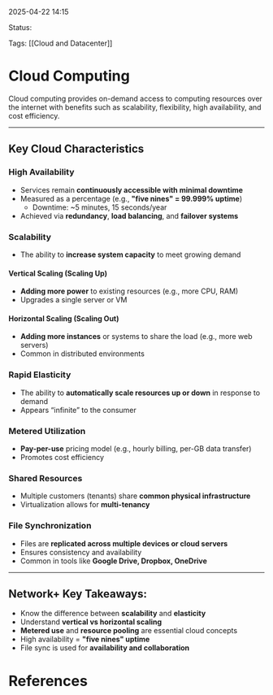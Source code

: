 2025-04-22 14:15

Status:

Tags: [[Cloud and Datacenter]]

# Cloud Computing

Cloud computing provides on-demand access to computing resources over the internet with benefits such as scalability, flexibility, high availability, and cost efficiency.

---

## Key Cloud Characteristics

### High Availability
- Services remain **continuously accessible with minimal downtime**
- Measured as a percentage (e.g., **"five nines" = 99.999% uptime**)
  - Downtime: ~5 minutes, 15 seconds/year
- Achieved via **redundancy**, **load balancing**, and **failover systems**

### Scalability
- The ability to **increase system capacity** to meet growing demand

#### Vertical Scaling (Scaling Up)
- **Adding more power** to existing resources (e.g., more CPU, RAM)
- Upgrades a single server or VM

#### Horizontal Scaling (Scaling Out)
- **Adding more instances** or systems to share the load (e.g., more web servers)
- Common in distributed environments

### Rapid Elasticity
- The ability to **automatically scale resources up or down** in response to demand
- Appears “infinite” to the consumer

### Metered Utilization
- **Pay-per-use** pricing model (e.g., hourly billing, per-GB data transfer)
- Promotes cost efficiency

### Shared Resources
- Multiple customers (tenants) share **common physical infrastructure**
- Virtualization allows for **multi-tenancy**

### File Synchronization
- Files are **replicated across multiple devices or cloud servers**
- Ensures consistency and availability
- Common in tools like **Google Drive, Dropbox, OneDrive**

---

## Network+ Key Takeaways:
- Know the difference between **scalability** and **elasticity**
- Understand **vertical vs horizontal scaling**
- **Metered use** and **resource pooling** are essential cloud concepts
- High availability = **"five nines" uptime**
- File sync is used for **availability and collaboration**

# References
